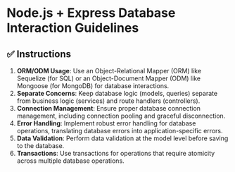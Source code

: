 # Node.js + Express Database Interaction Guidelines

## ✅ Instructions

1.  **ORM/ODM Usage**: Use an Object-Relational Mapper (ORM) like Sequelize (for
    SQL) or an Object-Document Mapper (ODM) like Mongoose (for MongoDB) for
    database interactions.
2.  **Separate Concerns**: Keep database logic (models, queries) separate from
    business logic (services) and route handlers (controllers).
3.  **Connection Management**: Ensure proper database connection management,
    including connection pooling and graceful disconnection.
4.  **Error Handling**: Implement robust error handling for database operations,
    translating database errors into application-specific errors.
5.  **Data Validation**: Perform data validation at the model level before
    saving to the database.
6.  **Transactions**: Use transactions for operations that require atomicity
    across multiple database operations.
